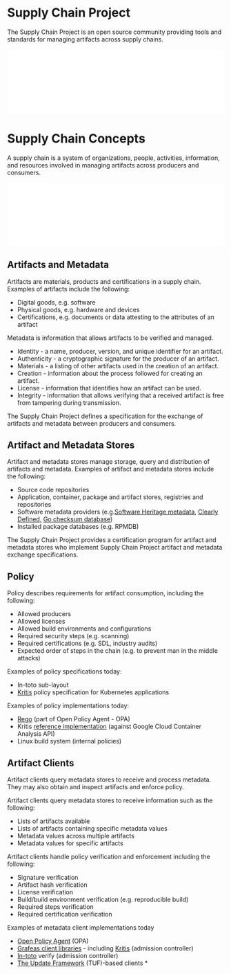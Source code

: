 # Supply Chain Project
The Supply Chain Project is an open source community providing tools and standards for managing artifacts across supply chains.

![Supply Chain Project Overview](SupplyChainProjectOverview.png)

# Supply Chain Concepts

A supply chain is a system of organizations, people, activities, information, and resources involved in managing artifacts across producers and consumers.

![Supply Chain Project Concepts](SupplyChainProjectConcepts.png)

## Artifacts and Metadata
Artifacts are materials, products and certifications in a supply chain. Examples of artifacts include the following:

* Digital goods, e.g. software
* Physical goods, e.g. hardware and devices
* Certifications, e.g. documents or data attesting to the attributes of an artifact

Metadata is information that allows artifacts to be verified and managed.

* Identity - a name, producer, version, and unique identifier for an artifact.
* Authenticity - a cryptographic signature for the producer of an artifact.
* Materials - a listing of other artifacts used in the creation of an artifact.
* Creation - information about the process followed for creating an artifact.
* License - information that identifies how an artifact can be used.
* Integrity - information that allows verifying that a received artifact is free from tampering during transmission.

The Supply Chain Project defines a specification for the exchange of artifacts and metadata between producers and consumers.

## Artifact and Metadata Stores

Artifact and metadata stores manage storage, query and distribution of artifacts and metadata. Examples of artifact and metadata stores include the following:

*   Source code repositories
*   Application, container, package and artifact stores, registries and repositories
*   Software metadata providers (e.g.[Software Heritage metadata](https://www.softwareheritage.org/2019/05/28/mining-software-metadata-for-80-m-projects-and-even-more/), [Clearly Defined](https://clearlydefined.io/), [Go checksum database](https://go.googlesource.com/proposal/+/master/design/25530-sumdb.md))
*   Installed package databases (e.g. RPMDB)

The Supply Chain Project provides a certification program for artifact and metadata stores who implement Supply Chain Project artifact and metadata exchange specifications.

## Policy

Policy describes requirements for artifact consumption, including the following:

*   Allowed producers
*   Allowed licenses
*   Allowed build environments and configurations
*   Required security steps (e.g. scanning)
*   Required certifications (e.g. SDL, industry audits)
*   Expected order of steps in the chain (e.g. to prevent man in the middle attacks)

Examples of policy specifications today:



*   In-toto sub-layout
*   [Kritis](https://github.com/grafeas/kritis) policy specification for Kubernetes applications

Examples of policy implementations today:

*   [Rego](https://www.openpolicyagent.org/docs/latest/policy-language/) (part of Open Policy Agent - OPA)
*   Kritis [reference implementation](https://github.com/grafeas/kritis/blob/master/docs/install.md) (against Google Cloud Container Analysis API)
*   Linux build system (internal policies)


## Artifact Clients

Artifact clients query metadata stores to receive and process metadata. They may also obtain and inspect artifacts and enforce policy.

Artifact clients query metadata stores to receive information such as the following:

*   Lists of artifacts available
*   Lists of artifacts containing specific metadata values
*   Metadata values across multiple artifacts
*   Metadata values for specific artifacts

 Artifact clients handle policy verification and enforcement including the following:

*   Signature verification
*   Artifact hash verification
*   License verification
*   Build/build environment verification (e.g. reproducible build)
*   Required steps verification
*   Required certification verification

Examples of metadata client implementations today

*   [Open Policy Agent](https://www.openpolicyagent.org/docs/latest/) (OPA)
*   [Grafeas client libraries](https://github.com/grafeas) - including [Kritis](https://www.bing.com/search?q=grafeas+kritis&PC=U531&cvid=e7f41d082a614612b1ffb6c22bf66ae2&FORM=ANNTA9) (admission controller)
*   [In-toto](https://github.com/in-toto/in-toto) verify (admission controller)
*   [The Update Framework](https://github.com/theupdateframework/specification/blob/master/tuf-spec.md) (TUF)-based clients
    *  
